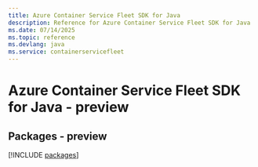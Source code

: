```yaml
---
title: Azure Container Service Fleet SDK for Java
description: Reference for Azure Container Service Fleet SDK for Java
ms.date: 07/14/2025
ms.topic: reference
ms.devlang: java
ms.service: containerservicefleet
---
```

# Azure Container Service Fleet SDK for Java - preview
## Packages - preview
[!INCLUDE [packages](container-service-fleet-index.md)]